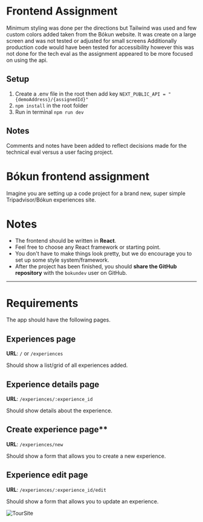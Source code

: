# Frontend Assignment

Minimum styling was done per the directions but Tailwind was used and few custom colors added taken from the Bókun website. It was create on a large screen and was not tested or adjusted for small screens Additionally production code would have been tested for accessibility however this was not done for the tech eval as the assignment appeared to be more focused on using the api.

## Setup

1. Create a .env file in the root then add key `NEXT_PUBLIC_API = "{demoAddress}/{assignedId}"`
2. `npm install` in the root folder
3. Run in terminal `npm run dev`

## Notes

Comments and notes have been added to reflect decisions made for the technical eval versus a user facing project.

# Bókun frontend assignment

Imagine you are setting up a code project for a brand new, super simple Tripadvisor/Bókun experiences site.

# Notes

- The frontend should be written in **React**.
- Feel free to choose any React framework or starting point.
- You don't have to make things look pretty, but we do encourage you to set up some style system/framework.
- After the project has been finished, you should **share the GitHub repository** with the `bokundev` user on GitHub.

---

# Requirements

The app should have the following pages.

## Experiences page

**URL**: `/` or `/experiences`

Should show a list/grid of all experiences added.

## Experience details page

**URL**: `/experiences/:experience_id`

Should show details about the experience.

## Create experience page\*\*

**URL**: `/experiences/new`

Should show a form that allows you to create a new experience.

## **Experience edit page**

**URL**: `/experiences/:experience_id/edit`

Should show a form that allows you to update an experience.


![TourSite](https://github.com/user-attachments/assets/9c06064f-c81a-4b2d-92ba-e9fd0bc49339)

